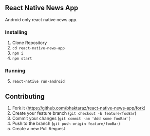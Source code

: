 ## React Native News App

Android only react native news app.

### Installing

1. Clone Repository
2. `cd react-native-news-app`
3. `npm i`
4. `npm start`

### Running

5. `react-native run-android`

## Contributing

1. Fork it (<https://github.com/bhaktaraz/react-native-news-app/fork>)
2. Create your feature branch (`git checkout -b feature/fooBar`)
3. Commit your changes (`git commit -am 'Add some fooBar'`)
4. Push to the branch (`git push origin feature/fooBar`)
5. Create a new Pull Request
